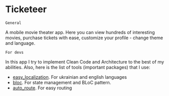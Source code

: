 # Ticketeer
`General`

A mobile movie theater app. Here you can view hundreds of interesting movies, purchase tickets with ease, customize your profile - change theme and language.

`For devs`

In this app I try to implement Clean Code and Architecture to the best of my abilities. Also, here is the list of tools (important packages) that I use:
- [easy_localization](https://pub.dev/packages/easy_localization). For ukrainian and english languages
- [bloc](https://pub.dev/packages/bloc). For state management and BLoC pattern.
- [auto_route](https://pub.dev/packages/auto_route). For easy routing


